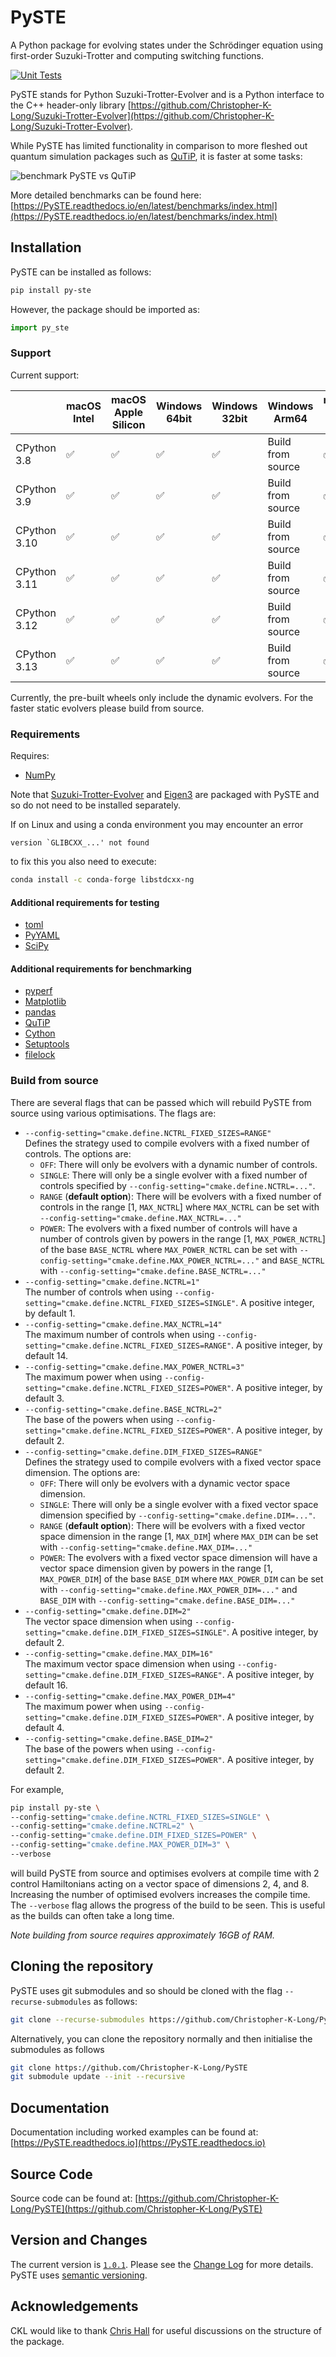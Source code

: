 # PySTE
A Python package for evolving states under the Schrödinger equation using first-order Suzuki-Trotter and computing switching functions.

[![Unit Tests](https://github.com/Christopher-K-Long/PySTE/actions/workflows/test-python-package.yml/badge.svg)](https://github.com/Christopher-K-Long/PySTE/actions/workflows/test-python-package.yml)

PySTE stands for Python Suzuki-Trotter-Evolver and is a Python interface to the C++ header-only library [https://github.com/Christopher-K-Long/Suzuki-Trotter-Evolver](https://github.com/Christopher-K-Long/Suzuki-Trotter-Evolver).

While PySTE has limited functionality in comparison to more fleshed out quantum simulation packages such as [QuTiP](https://qutip.org), it is faster at some tasks:

![benchmark PySTE vs QuTiP](https://pyste.readthedocs.io/en/latest/_images/benchmark_against_qutip.png)

More detailed benchmarks can be found here: [https://PySTE.readthedocs.io/en/latest/benchmarks/index.html](https://PySTE.readthedocs.io/en/latest/benchmarks/index.html)

## Installation

PySTE can be installed as follows:

```bash
pip install py-ste
```

However, the package should be imported as:

```python
import py_ste
```

### Support

Current support:

|                    | macOS Intel | macOS Apple Silicon | Windows 64bit | Windows 32bit | Windows Arm64 | manylinux<br/>musllinux x86_64 | Other Linux |
|--------------------|-----|-----|-----|------|-----|-----|-----|
| CPython 3.8        | ✅ | ✅  | ✅  | ✅  | Build from source | ✅ | Build from source |
| CPython 3.9        | ✅ | ✅  | ✅  | ✅  | Build from source | ✅ | Build from source |
| CPython 3.10       | ✅ | ✅  | ✅  | ✅  | Build from source | ✅ | Build from source |
| CPython 3.11       | ✅ | ✅  | ✅  | ✅  | Build from source | ✅ | Build from source |
| CPython 3.12       | ✅ | ✅  | ✅  | ✅  | Build from source | ✅ | Build from source |
| CPython 3.13       | ✅ | ✅  | ✅  | ✅  | Build from source | ✅ | Build from source |

Currently, the pre-built wheels only include the dynamic evolvers. For the faster static evolvers please build from source.

### Requirements

Requires:
- [NumPy](https://numpy.org/)

Note that [Suzuki-Trotter-Evolver](https://github.com/Christopher-K-Long/Suzuki-Trotter-Evolver) and [Eigen3](https://eigen.tuxfamily.org/) are packaged with PySTE and so do not need to be installed separately.

If on Linux and using a conda environment you may encounter an error
```
version `GLIBCXX_...' not found
```
to fix this you also need to execute:
```bash
conda install -c conda-forge libstdcxx-ng
```

#### Additional requirements for testing

- [toml](https://github.com/uiri/toml)
- [PyYAML](https://pyyaml.org/)
- [SciPy](https://scipy.org/)

#### Additional requirements for benchmarking

- [pyperf](https://github.com/psf/pyperf)
- [Matplotlib](https://matplotlib.org/)
- [pandas](https://pandas.pydata.org/)
- [QuTiP](https://qutip.org/)
- [Cython](https://cython.org/)
- [Setuptools](https://setuptools.pypa.io/)
- [filelock](https://github.com/tox-dev/filelock)

### Build from source

There are several flags that can be passed which will rebuild PySTE from source using various optimisations. The flags are:
- ``--config-setting="cmake.define.NCTRL_FIXED_SIZES=RANGE"``\
Defines the strategy used to compile evolvers with a fixed number of controls. The options are:
    - ``OFF``: There will only be evolvers with a dynamic number of controls.
    - ``SINGLE``: There will only be a single evolver with a fixed number of controls specified by ``--config-setting="cmake.define.NCTRL=..."``.
    - ``RANGE`` (**default option**): There will be evolvers with a fixed number of controls in the range $[1,$ ``MAX_NCTRL``$]$ where ``MAX_NCTRL`` can be set with ``--config-setting="cmake.define.MAX_NCTRL=..."``
    - ``POWER``: The evolvers with a fixed number of controls will have a number of controls given by powers in the range $[1,$ ``MAX_POWER_NCTRL``$]$ of the base ``BASE_NCTRL`` where ``MAX_POWER_NCTRL`` can be set with ``--config-setting="cmake.define.MAX_POWER_NCTRL=..."`` and ``BASE_NCTRL`` with ``--config-setting="cmake.define.BASE_NCTRL=..."``
- ``--config-setting="cmake.define.NCTRL=1"``\
The number of controls when using ``--config-setting="cmake.define.NCTRL_FIXED_SIZES=SINGLE"``. A positive integer, by default 1.
- ``--config-setting="cmake.define.MAX_NCTRL=14"``\
The maximum number of controls when using ``--config-setting="cmake.define.NCTRL_FIXED_SIZES=RANGE"``. A positive integer, by default 14.
- ``--config-setting="cmake.define.MAX_POWER_NCTRL=3"``\
The maximum power when using ``--config-setting="cmake.define.NCTRL_FIXED_SIZES=POWER"``. A positive integer, by default 3.
- ``--config-setting="cmake.define.BASE_NCTRL=2"``\
The base of the powers when using ``--config-setting="cmake.define.NCTRL_FIXED_SIZES=POWER"``. A positive integer, by default 2.
- ``--config-setting="cmake.define.DIM_FIXED_SIZES=RANGE"``\
Defines the strategy used to compile evolvers with a fixed vector space dimension. The options are:
    - ``OFF``: There will only be evolvers with a dynamic vector space dimension.
    - ``SINGLE``: There will only be a single evolver with a fixed vector space dimension specified by ``--config-setting="cmake.define.DIM=..."``.
    - ``RANGE`` (**default option**): There will be evolvers with a fixed vector space dimension in the range $[1,$ ``MAX_DIM``$]$ where ``MAX_DIM`` can be set with ``--config-setting="cmake.define.MAX_DIM=..."``
    - ``POWER``: The evolvers with a fixed vector space dimension will have a vector space dimension given by powers in the range $[1,$ ``MAX_POWER_DIM``$]$ of the base ``BASE_DIM`` where ``MAX_POWER_DIM`` can be set with ``--config-setting="cmake.define.MAX_POWER_DIM=..."`` and ``BASE_DIM`` with ``--config-setting="cmake.define.BASE_DIM=..."``
- ``--config-setting="cmake.define.DIM=2"``\
The vector space dimension when using ``--config-setting="cmake.define.DIM_FIXED_SIZES=SINGLE"``. A positive integer, by default 2.
- ``--config-setting="cmake.define.MAX_DIM=16"``\
The maximum vector space dimension when using ``--config-setting="cmake.define.DIM_FIXED_SIZES=RANGE"``. A positive integer, by default 16.
- ``--config-setting="cmake.define.MAX_POWER_DIM=4"``\
The maximum power when using ``--config-setting="cmake.define.DIM_FIXED_SIZES=POWER"``. A positive integer, by default 4.
- ``--config-setting="cmake.define.BASE_DIM=2"``\
The base of the powers when using ``--config-setting="cmake.define.DIM_FIXED_SIZES=POWER"``. A positive integer, by default 2.


For example,
```bash
pip install py-ste \
--config-setting="cmake.define.NCTRL_FIXED_SIZES=SINGLE" \
--config-setting="cmake.define.NCTRL=2" \
--config-setting="cmake.define.DIM_FIXED_SIZES=POWER" \
--config-setting="cmake.define.MAX_POWER_DIM=3" \
--verbose
```
will build PySTE from source and optimises evolvers at compile time with 2 control Hamiltonians acting on a vector space of dimensions 2, 4, and 8. Increasing the number of optimised evolvers increases the compile time. The ``--verbose`` flag allows the progress of the build to be seen. This is useful as the builds can often take a long time.

*Note building from source requires approximately 16GB of RAM.*

## Cloning the repository

PySTE uses git submodules and so should be cloned with the flag `--recurse-submodules` as follows:

```bash
git clone --recurse-submodules https://github.com/Christopher-K-Long/PySTE
```

Alternatively, you can clone the repository normally and then initialise the submodules as follows
```bash
git clone https://github.com/Christopher-K-Long/PySTE
git submodule update --init --recursive
```

## Documentation

Documentation including worked examples can be found at: [https://PySTE.readthedocs.io](https://PySTE.readthedocs.io)

## Source Code

Source code can be found at: [https://github.com/Christopher-K-Long/PySTE](https://github.com/Christopher-K-Long/PySTE)

## Version and Changes

The current version is [`1.0.1`](ChangeLog.md#release-101). Please see the [Change Log](ChangeLog.md) for more details. PySTE uses [semantic versioning](https://semver.org/).

## Acknowledgements
CKL would like to thank [Chris Hall](https://www.linkedin.com/in/chris-hall-1a15131) for useful discussions on the structure of the package.